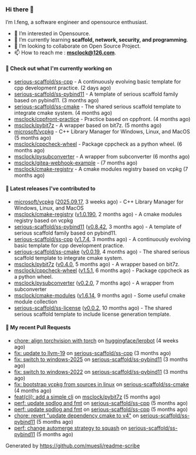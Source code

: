 ### Hi there 👋

I’m l.feng, a software engineer and opensource enthusiast.

- 👀 I’m interested in Opensource.
- 🌱 I’m currently learning **scaffold, network, security, and programming**.
- 💞️ I’m looking to collaborate on Open Source Project.
- 📫 How to reach me : **msclock@126.com**.

#### 👷 Check out what I'm currently working on

- [serious-scaffold/ss-cpp](https://github.com/serious-scaffold/ss-cpp) - A continuously evolving basic template for cpp development practice. (2 days ago)
- [serious-scaffold/ss-pybind11](https://github.com/serious-scaffold/ss-pybind11) - A template of serious scaffold family based on pybind11. (3 months ago)
- [serious-scaffold/ss-cmake](https://github.com/serious-scaffold/ss-cmake) - The shared serious scaffold template to integrate cmake system. (4 months ago)
- [msclock/cppfront-practice](https://github.com/msclock/cppfront-practice) - Practice based on cppfront. (4 months ago)
- [msclock/pybit7z](https://github.com/msclock/pybit7z) - A wrapper based on bit7z. (5 months ago)
- [microsoft/vcpkg](https://github.com/microsoft/vcpkg) - C&#43;&#43; Library Manager for Windows, Linux, and MacOS (5 months ago)
- [msclock/cppcheck-wheel](https://github.com/msclock/cppcheck-wheel) - Package cppcheck as a python wheel. (6 months ago)
- [msclock/pysubconverter](https://github.com/msclock/pysubconverter) - A wrapper from subconverter (6 months ago)
- [msclock/gitea-webhook-example](https://github.com/msclock/gitea-webhook-example) -  (7 months ago)
- [msclock/cmake-registry](https://github.com/msclock/cmake-registry) - A cmake modules registry based on vcpkg (7 months ago)

#### 🔭 Latest releases I've contributed to

- [microsoft/vcpkg](https://github.com/microsoft/vcpkg) ([2025.09.17](https://github.com/microsoft/vcpkg/releases/tag/2025.09.17), 3 weeks ago) - C&#43;&#43; Library Manager for Windows, Linux, and MacOS
- [msclock/cmake-registry](https://github.com/msclock/cmake-registry) ([v1.0.190](https://github.com/msclock/cmake-registry/releases/tag/v1.0.190), 2 months ago) - A cmake modules registry based on vcpkg
- [serious-scaffold/ss-pybind11](https://github.com/serious-scaffold/ss-pybind11) ([v0.8.42](https://github.com/serious-scaffold/ss-pybind11/releases/tag/v0.8.42), 3 months ago) - A template of serious scaffold family based on pybind11.
- [serious-scaffold/ss-cpp](https://github.com/serious-scaffold/ss-cpp) ([v1.7.4](https://github.com/serious-scaffold/ss-cpp/releases/tag/v1.7.4), 3 months ago) - A continuously evolving basic template for cpp development practice.
- [serious-scaffold/ss-cmake](https://github.com/serious-scaffold/ss-cmake) ([v0.0.19](https://github.com/serious-scaffold/ss-cmake/releases/tag/v0.0.19), 4 months ago) - The shared serious scaffold template to integrate cmake system.
- [msclock/pybit7z](https://github.com/msclock/pybit7z) ([v0.4.0](https://github.com/msclock/pybit7z/releases/tag/v0.4.0), 5 months ago) - A wrapper based on bit7z.
- [msclock/cppcheck-wheel](https://github.com/msclock/cppcheck-wheel) ([v1.5.1](https://github.com/msclock/cppcheck-wheel/releases/tag/v1.5.1), 6 months ago) - Package cppcheck as a python wheel.
- [msclock/pysubconverter](https://github.com/msclock/pysubconverter) ([v0.2.0](https://github.com/msclock/pysubconverter/releases/tag/v0.2.0), 7 months ago) - A wrapper from subconverter
- [msclock/cmake-modules](https://github.com/msclock/cmake-modules) ([v1.6.14](https://github.com/msclock/cmake-modules/releases/tag/v1.6.14), 9 months ago) - Some useful cmake module collection
- [serious-scaffold/ss-license](https://github.com/serious-scaffold/ss-license) ([v0.0.2](https://github.com/serious-scaffold/ss-license/releases/tag/v0.0.2), 10 months ago) - The shared serious scaffold template to include license generation template.

#### 🔨 My recent Pull Requests

- [chore: align torchvision with torch](https://github.com/huggingface/lerobot/pull/1979) on [huggingface/lerobot](https://github.com/huggingface/lerobot) (4 weeks ago)
- [fix: update to llvm-19](https://github.com/serious-scaffold/ss-cpp/pull/551) on [serious-scaffold/ss-cpp](https://github.com/serious-scaffold/ss-cpp) (3 months ago)
- [fix: switch to windows-2025](https://github.com/serious-scaffold/ss-pybind11/pull/199) on [serious-scaffold/ss-pybind11](https://github.com/serious-scaffold/ss-pybind11) (3 months ago)
- [fix: switch to windows-2022](https://github.com/serious-scaffold/ss-pybind11/pull/198) on [serious-scaffold/ss-pybind11](https://github.com/serious-scaffold/ss-pybind11) (3 months ago)
- [fix: bootstrap vcpkg from sources in linux](https://github.com/serious-scaffold/ss-cmake/pull/55) on [serious-scaffold/ss-cmake](https://github.com/serious-scaffold/ss-cmake) (4 months ago)
- [feat(cli): add a simple cli](https://github.com/msclock/pybit7z/pull/97) on [msclock/pybit7z](https://github.com/msclock/pybit7z) (5 months ago)
- [perf: update spdlog and fmt](https://github.com/serious-scaffold/ss-cpp/pull/526) on [serious-scaffold/ss-cpp](https://github.com/serious-scaffold/ss-cpp) (5 months ago)
- [perf: update spdlog and fmt](https://github.com/serious-scaffold/ss-cpp/pull/525) on [serious-scaffold/ss-cpp](https://github.com/serious-scaffold/ss-cpp) (5 months ago)
- [chore: revert &#34;update dependency cmake to v4&#34;](https://github.com/serious-scaffold/ss-pybind11/pull/179) on [serious-scaffold/ss-pybind11](https://github.com/serious-scaffold/ss-pybind11) (5 months ago)
- [perf: change automerge strategy to squash](https://github.com/serious-scaffold/ss-pybind11/pull/176) on [serious-scaffold/ss-pybind11](https://github.com/serious-scaffold/ss-pybind11) (5 months ago)

Generated by https://github.com/muesli/readme-scribe
